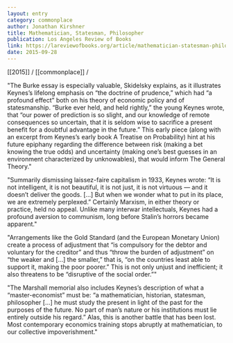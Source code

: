 ```yaml
---
layout: entry
category: commonplace
author: Jonathan Kirshner
title: Mathematician, Statesman, Philosopher
publication: Los Angeles Review of Books
link: https://lareviewofbooks.org/article/mathematician-statesman-philosopher-the-life-of-john-maynard-keynes/
date: 2015-09-28
---
```


[[2015]] / [[commonplace]] / 

"The Burke essay is especially valuable, Skidelsky explains, as it illustrates Keynes’s lifelong emphasis on “the doctrine of prudence,” which had “a profound effect” both on his theory of economic policy and of statesmanship. “Burke ever held, and held rightly,” the young Keynes wrote, that “our power of prediction is so slight, and our knowledge of remote consequences so uncertain, that it is seldom wise to sacrifice a present benefit for a doubtful advantage in the future.” This early piece (along with an excerpt from Keynes’s early book A Treatise on Probability) hint at his future epiphany regarding the difference between risk (making a bet knowing the true odds) and uncertainty (making one’s best guesses in an environment characterized by unknowables), that would inform The General Theory."

"Summarily dismissing laissez-faire capitalism in 1933, Keynes wrote: “It is not intelligent, it is not beautiful, it is not just, it is not virtuous — and it doesn’t deliver the goods. […] But when we wonder what to put in its place, we are extremely perplexed.” Certainly Marxism, in either theory or practice, held no appeal. Unlike many interwar intellectuals, Keynes had a profound aversion to communism, long before Stalin’s horrors became apparent."
 
"Arrangements like the Gold Standard (and the European Monetary Union) create a process of adjustment that “is compulsory for the debtor and voluntary for the creditor” and thus “throw the burden of adjustment” on “the weaker and […] the smaller,” that is, “on the countries least able to support it, making the poor poorer.” This is not only unjust and inefficient; it also threatens to be “disruptive of the social order.”"

"The Marshall memorial also includes Keynes’s description of what a “master-economist” must be: “a mathematician, historian, statesman, philosopher […] he must study the present in light of the past for the purposes of the future. No part of man’s nature or his institutions must lie entirely outside his regard.” Alas, this is another battle that has been lost. Most contemporary economics training stops abruptly at mathematician, to our collective impoverishment."
